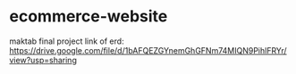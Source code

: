 # ecommerce-website
maktab final project
link of erd:
https://drive.google.com/file/d/1bAFQEZGYnemGhGFNm74MIQN9PihlFRYr/view?usp=sharing
